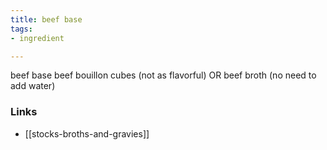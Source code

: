 ```yaml
---
title: beef base
tags:
- ingredient

---
```

beef base beef bouillon cubes (not as flavorful) OR beef broth (no need to add water)

### Links

* [[stocks-broths-and-gravies]]
